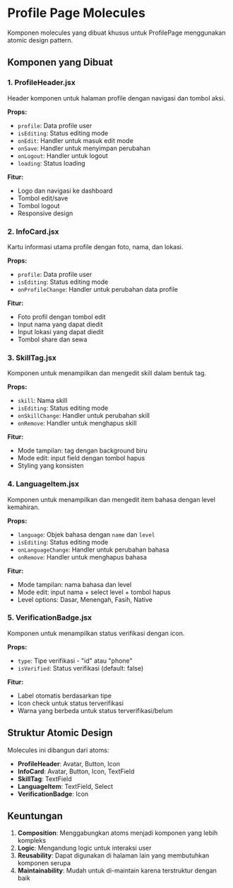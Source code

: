 # Profile Page Molecules

Komponen molecules yang dibuat khusus untuk ProfilePage menggunakan atomic design pattern.

## Komponen yang Dibuat

### 1. ProfileHeader.jsx
Header komponen untuk halaman profile dengan navigasi dan tombol aksi.

**Props:**
- `profile`: Data profile user
- `isEditing`: Status editing mode
- `onEdit`: Handler untuk masuk edit mode
- `onSave`: Handler untuk menyimpan perubahan
- `onLogout`: Handler untuk logout
- `loading`: Status loading

**Fitur:**
- Logo dan navigasi ke dashboard
- Tombol edit/save
- Tombol logout
- Responsive design

### 2. InfoCard.jsx
Kartu informasi utama profile dengan foto, nama, dan lokasi.

**Props:**
- `profile`: Data profile user
- `isEditing`: Status editing mode
- `onProfileChange`: Handler untuk perubahan data profile

**Fitur:**
- Foto profil dengan tombol edit
- Input nama yang dapat diedit
- Input lokasi yang dapat diedit
- Tombol share dan sewa

### 3. SkillTag.jsx
Komponen untuk menampilkan dan mengedit skill dalam bentuk tag.

**Props:**
- `skill`: Nama skill
- `isEditing`: Status editing mode
- `onSkillChange`: Handler untuk perubahan skill
- `onRemove`: Handler untuk menghapus skill

**Fitur:**
- Mode tampilan: tag dengan background biru
- Mode edit: input field dengan tombol hapus
- Styling yang konsisten

### 4. LanguageItem.jsx
Komponen untuk menampilkan dan mengedit item bahasa dengan level kemahiran.

**Props:**
- `language`: Objek bahasa dengan `name` dan `level`
- `isEditing`: Status editing mode
- `onLanguageChange`: Handler untuk perubahan bahasa
- `onRemove`: Handler untuk menghapus bahasa

**Fitur:**
- Mode tampilan: nama bahasa dan level
- Mode edit: input nama + select level + tombol hapus
- Level options: Dasar, Menengah, Fasih, Native

### 5. VerificationBadge.jsx
Komponen untuk menampilkan status verifikasi dengan icon.

**Props:**
- `type`: Tipe verifikasi - "id" atau "phone"
- `isVerified`: Status verifikasi (default: false)

**Fitur:**
- Label otomatis berdasarkan tipe
- Icon check untuk status terverifikasi
- Warna yang berbeda untuk status terverifikasi/belum

## Struktur Atomic Design

Molecules ini dibangun dari atoms:
- **ProfileHeader**: Avatar, Button, Icon
- **InfoCard**: Avatar, Button, Icon, TextField
- **SkillTag**: TextField
- **LanguageItem**: TextField, Select
- **VerificationBadge**: Icon

## Keuntungan

1. **Composition**: Menggabungkan atoms menjadi komponen yang lebih kompleks
2. **Logic**: Mengandung logic untuk interaksi user
3. **Reusability**: Dapat digunakan di halaman lain yang membutuhkan komponen serupa
4. **Maintainability**: Mudah untuk di-maintain karena terstruktur dengan baik
